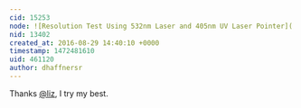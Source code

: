 ```yaml
---
cid: 15253
node: ![Resolution Test Using 532nm Laser and 405nm UV Laser Pointer](../notes/dhaffnersr/08-28-2016/resolution-test-using-532nm-laser-and-405nm-uv-laser-pointer)
nid: 13402
created_at: 2016-08-29 14:40:10 +0000
timestamp: 1472481610
uid: 461120
author: dhaffnersr
---
```


Thanks [@liz](/profile/liz), I try my best.